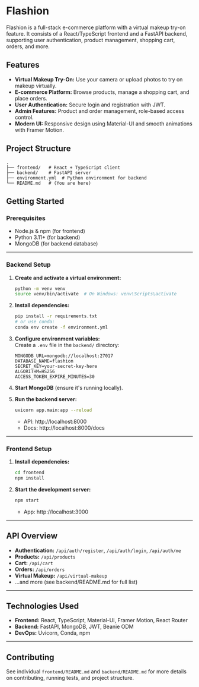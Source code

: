 # Flashion

Flashion is a full-stack e-commerce platform with a virtual makeup try-on feature. It consists of a React/TypeScript frontend and a FastAPI backend, supporting user authentication, product management, shopping cart, orders, and more.

## Features

- **Virtual Makeup Try-On:** Use your camera or upload photos to try on makeup virtually.
- **E-commerce Platform:** Browse products, manage a shopping cart, and place orders.
- **User Authentication:** Secure login and registration with JWT.
- **Admin Features:** Product and order management, role-based access control.
- **Modern UI:** Responsive design using Material-UI and smooth animations with Framer Motion.

## Project Structure

```
.
├── frontend/   # React + TypeScript client
├── backend/    # FastAPI server
├── environment.yml  # Python environment for backend
└── README.md   # (You are here)
```

## Getting Started

### Prerequisites

- Node.js & npm (for frontend)
- Python 3.11+ (for backend)
- MongoDB (for backend database)

---

### Backend Setup

1. **Create and activate a virtual environment:**
   ```bash
   python -m venv venv
   source venv/bin/activate  # On Windows: venv\Scripts\activate
   ```

2. **Install dependencies:**
   ```bash
   pip install -r requirements.txt
   # or use conda:
   conda env create -f environment.yml
   ```

3. **Configure environment variables:**  
   Create a `.env` file in the `backend/` directory:
   ```
   MONGODB_URL=mongodb://localhost:27017
   DATABASE_NAME=flashion
   SECRET_KEY=your-secret-key-here
   ALGORITHM=HS256
   ACCESS_TOKEN_EXPIRE_MINUTES=30
   ```

4. **Start MongoDB** (ensure it's running locally).

5. **Run the backend server:**
   ```bash
   uvicorn app.main:app --reload
   ```
   - API: http://localhost:8000
   - Docs: http://localhost:8000/docs

---

### Frontend Setup

1. **Install dependencies:**
   ```bash
   cd frontend
   npm install
   ```

2. **Start the development server:**
   ```bash
   npm start
   ```
   - App: http://localhost:3000

---

## API Overview

- **Authentication:** `/api/auth/register`, `/api/auth/login`, `/api/auth/me`
- **Products:** `/api/products`
- **Cart:** `/api/cart`
- **Orders:** `/api/orders`
- **Virtual Makeup:** `/api/virtual-makeup`
- ...and more (see backend/README.md for full list)

---

## Technologies Used

- **Frontend:** React, TypeScript, Material-UI, Framer Motion, React Router
- **Backend:** FastAPI, MongoDB, JWT, Beanie ODM
- **DevOps:** Uvicorn, Conda, npm

---

## Contributing

See individual `frontend/README.md` and `backend/README.md` for more details on contributing, running tests, and project structure.